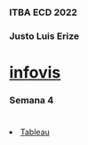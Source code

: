 
<!DOCTYPE html>
<html>
<head>
  <meta charset="utf-8">
  <meta name="viewport" content="width=device-width">
  <meta property="og:title" content="Semana 4" />
  <title>ECD</title>
</head>
<body>
 <h3 id="curso">ITBA ECD 2022</h3>    
  <h3 id="alumno">Justo Luis Erize</h3> 
  <h1><a href="https://jpcasal.github.io/infovis/">infovis</a></h1>
      
 <h3 id="week44">Semana 4</h3>
<h1></h1>
  <li><a href="https://justoerize1997.github.io/infovis/S4/Tableau.html"">Tableau</a></li>

